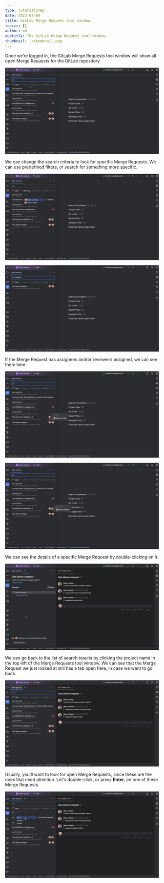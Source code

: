 ```yaml
---
type: TutorialStep
date: 2023-08-04
title: GitLab Merge Request tool window
topics: []
author: md
subtitle: The GitLab Merge Request tool window
thumbnail: ./thumbnail.png
---
```


Once we’re logged in, the GitLab Merge Requests tool window will show all open Merge Requests for the GitLab repository.

![GitLab Merge Requests tool window](mr-tool-window.png)

We can change the search criteria to look for specific Merge Requests. We can use predefined filters, or search for something more specific.

![Filter](filter.png)

![Search](search.png)

If the Merge Request has assignees and/or reviewers assigned, we can see them here.

![Assignee](assignee.png)

![Reviewer](reviewer.png)

We can see the details of a specific Merge Request by double-clicking on it.

![Merge Request details](mr-details.png)

We can go back to the list of search results by clicking the project name in the top left of the Merge Requests tool window. We can see that the Merge Request we just looked at still has a tab open here, in case we want to go back.

![Click project name to go back to the list of Merge Requests](back.png)

Usually, you’ll want to look for open Merge Requests, since these are the ones that need attention. Let's double-click, or press **Enter**, on one of these Merge Requests.

![Open Merge Requests](open.png)
